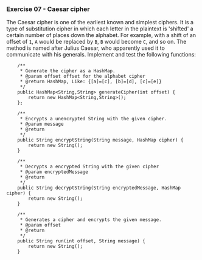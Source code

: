 ### Exercise 07 - Caesar cipher
The Caesar cipher is one of the earliest known and simplest ciphers. It is a type of substitution cipher in which each letter in the plaintext is 'shifted' a certain number of places down the alphabet. For example, with a shift of an offset of `1`, `A` would be replaced by `B`, `B` would become `C`, and so on. 
The method is named after Julius Caesar, who apparently used it to communicate with his generals.
Implement and test the following functions:
```
    /**
     * Generate the cipher as a HashMap.
     * @param offset offset for the alphabet cipher
     * @return HashMap, Like: {[a]=[c], [b]=[d], [c]=[e]}
     */
    public HashMap<String,String> generateCipher(int offset) {
        return new HashMap<String,String>();
    };

    /**
     * Encrypts a unencrypted String with the given cipher.
     * @param message
     * @return
     */
    public String encryptString(String message, HashMap cipher) {
        return new String();
    }

    /**
     * Decrypts a encrypted String with the given cipher
     * @param encryptedMessage
     * @return
     */
    public String decryptString(String encryptedMessage, HashMap cipher) {
        return new String();
    }

    /**
     * Generates a cipher and encrypts the given message.
     * @param offset
     * @return
     */
    public String run(int offset, String message) {
        return new String();
    }
```
